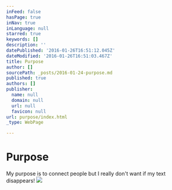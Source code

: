 ```yaml
---
inFeed: false
hasPage: true
inNav: true
inLanguage: null
starred: true
keywords: []
description: ''
datePublished: '2016-01-26T16:51:12.045Z'
dateModified: '2016-01-26T16:51:03.467Z'
title: Purpose
author: []
sourcePath: _posts/2016-01-24-purpose.md
published: true
authors: []
publisher:
  name: null
  domain: null
  url: null
  favicon: null
url: purpose/index.html
_type: WebPage

---
```

# Purpose

My purpose is to connect people but I really don't want if my text disappears!
![](https://the-grid-user-content.s3-us-west-2.amazonaws.com/ed49c411-13cb-4134-9ad1-3c427068ae7b.jpg)